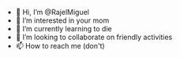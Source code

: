 - 👋 Hi, I’m @RajelMiguel
- 👀 I’m interested in your mom
- 🌱 I’m currently learning to die
- 💞️ I’m looking to collaborate on friendly activities
- 📫 How to reach me (don't)

<!---
RajelMiguel/RajelMiguel is a ✨ special ✨ repository because its `README.md` (this file) appears on your GitHub profile.
You can click the Preview link to take a look at your changes.
--->
